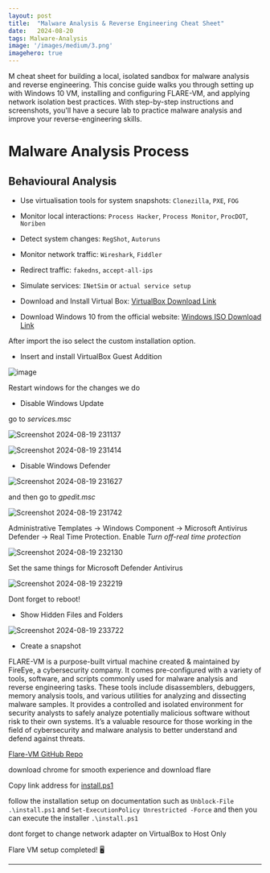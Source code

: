 ```yaml
---
layout:	post
title:	"Malware Analysis & Reverse Engineering Cheat Sheet"
date:	2024-08-20
tags: Malware-Analysis
image: '/images/medium/3.png'
imagehero: true
---
```


M cheat sheet for building a local, isolated sandbox for malware analysis and reverse engineering. This concise guide walks you through setting up with Windows 10 VM, installing and configuring FLARE-VM, and applying network isolation best practices. With step-by-step instructions and screenshots, you'll have a secure lab to practice malware analysis and improve your reverse-engineering skills.

# Malware Analysis Process
## Behavioural Analysis
- Use virtualisation tools for system snapshots:
`Clonezilla`, `PXE`, `FOG`
- Monitor local interactions:
`Process Hacker`, `Process Monitor`, `ProcDOT`, `Noriben`
- Detect system changes:
`RegShot`, `Autoruns`
- Monitor network traffic:
`Wireshark`, `Fiddler`
- Redirect traffic:
`fakedns`, `accept-all-ips`
- Simulate services:
`INetSim` or `actual service setup`
















- Download and Install Virtual Box:
[VirtualBox Download Link](https://www.virtualbox.org/wiki/Downloads)

- Download Windows 10 from the official website:
[Windows ISO Download Link](https://www.microsoft.com/en-us/evalcenter/download-windows-10-enterprise)

After import the iso select the custom installation option. 
- Insert and install VirtualBox Guest Addition

![image](https://github.com/user-attachments/assets/47f67fc8-b936-4122-bc36-42b0a88a3bcb)


Restart windows for the changes we do

- Disable Windows Update

go to *services.msc*

![Screenshot 2024-08-19 231137](https://github.com/user-attachments/assets/09d750eb-33e9-44e6-bb7a-441eda19f0e2)

![Screenshot 2024-08-19 231414](https://github.com/user-attachments/assets/f3dae957-9095-48d1-9dea-05c38f96be1c)

- Disable Windows Defender

![Screenshot 2024-08-19 231627](https://github.com/user-attachments/assets/e7639b08-47e6-4f50-9c71-9fb94dc5eb37)

and then go to *gpedit.msc*

![Screenshot 2024-08-19 231742](https://github.com/user-attachments/assets/d5997bae-25e8-4a35-b606-a0ae789aaebd)

Administrative Templates -> Windows Component -> Microsoft Antivirus Defender -> Real Time Protection. Enable *Turn off-real time protection* 

![Screenshot 2024-08-19 232130](https://github.com/user-attachments/assets/23addc52-3800-434a-a41b-edef7bbedb55)

Set the same things for Microsoft Defender Antivirus 

![Screenshot 2024-08-19 232219](https://github.com/user-attachments/assets/258d3e85-5473-4184-8f4a-a16ccb27d71d)

Dont forget to reboot!

- Show Hidden Files and Folders
  
![Screenshot 2024-08-19 233722](https://github.com/user-attachments/assets/0a73f5e4-2206-4f81-9e20-1c8f3e44ba5c)

- Create a snapshot

FLARE-VM is a purpose-built virtual machine created & maintained by FireEye, a cybersecurity company. It comes pre-configured with a variety of tools, software, and scripts commonly used for malware analysis and reverse engineering tasks. These tools include disassemblers, debuggers, memory analysis tools, and various utilities for analyzing and dissecting malware samples.
It provides a controlled and isolated environment for security analysts to safely analyze potentially malicious software without risk to their own systems. It’s a valuable resource for those working in the field of cybersecurity and malware analysis to better understand and defend against threats.

[Flare-VM GitHub Repo](https://github.com/mandiant/flare-vm)

download chrome for smooth experience and download flare

Copy link address for [install.ps1](https://github.com/mandiant/flare-vm/blob/main/install.ps1)

follow the installation setup on documentation such as
```Unblock-File .\install.ps1``` and ```Set-ExecutionPolicy Unrestricted -Force``` and then you can execute the installer ```.\install.ps1```

dont forget to change network adapter on VirtualBox to Host Only

Flare VM setup completed! 🖥️

---

